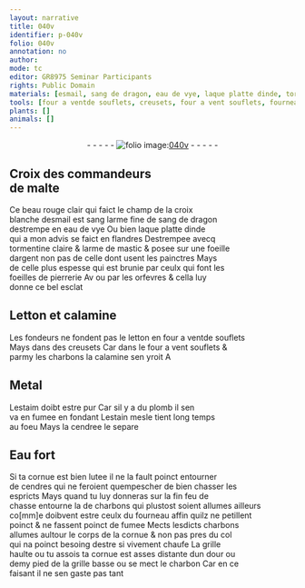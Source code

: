 ```yaml
---
layout: narrative
title: 040v
identifier: p-040v
folio: 040v
annotation: no
author:
mode: tc
editor: GR8975 Seminar Participants
rights: Public Domain
materials: [esmail, sang de dragon, eau de vye, laque platte dinde, tormentine claire, larme de mastic, argent, Letton, calamine, letton, charbons, Metal, estaim, plomb, estain, cendree, Eau fort, lutee, cendres, charbon]
tools: [four a ventde souflets, creusets, four a vent souflets, fourneau]
plants: []
animals: []
---
```


<div class="folio" align="center">- - - - - <a href="http://gallica.bnf.fr/ark:/12148/btv1b10500001g/f86.image" target="_blank"><img src="https://cu-mkp.github.io/2017-workshop-edition/assets/photo-icon.png" alt="folio image: " style="display:inline-block; margin-bottom:-3px;"/>040v</a> - - - - - </div>  
  

## Croix des <span class="pro">commandeurs<br/> de <span class="pl">malte</span></span>

 
Ce beau rouge clair qui faict le champ de la croix<br/> blanche d<span class="m">esmail</span> est <span class="del">sang</span> larme fine de <span class="m">sang de dragon</span><br/> destrempe en <span class="m">eau de vye</span> Ou bien <span class="m">laque platte d<span class="pl">inde</span></span><br/> qui a mon advis se faict en <span class="pl">flandres</span> Destrempee avecq<br/> <span class="m">tormentine claire</span> & <span class="m">larme de mastic</span> & posee sur une foeille<br/> d<span class="m">argent</span> non pas de celle dont usent les <span class="pro">painctres</span> Mays<br/> de celle plus espesse qui est brunie par <span class="pro">ceulx qui font les<br/> foeilles de pierrerie</span> <span class="del">Av</span> ou par les <span class="pro">orfevres</span> & cella luy<br/> donne ce bel esclat

 
  

## <span class="m">Letton</span> et <span class="m">calamine</span>

 
Les <span class="pro">fondeurs</span> ne fondent pas le <span class="m">letton</span> en <span class="tl">four <span class="del">a vent</span><span class="add">de souflets</span></span><br/> Mays dans des <span class="tl">creusets</span> Car dans le <span class="tl">four a vent <span class="add">souflets</span></span> &<br/> parmy les <span class="m">charbons</span> la <span class="m">calamine</span> sen yroit <span class="del">A</span>

 
  

## <span class="m">Metal</span>

 
L<span class="m">estaim</span> doibt estre pur Car sil y a du <span class="m">plomb</span> il sen<br/> va en fumee en fondant L<span class="m">estain</span> mesle tient long temps<br/> au foeu Mays la <span class="m">cendree</span> le separe

 
  

## <span class="m">Eau fort</span>

 
Si ta cornue est bien <span class="m">lutee</span> il ne la fault poinct entourner<br/> de <span class="m">cendres</span> qui ne feroient quempescher de bien chasser les<br/> espricts Mays quand tu luy donneras sur la fin feu de<br/> chasse entourne la de <span class="m">charbons</span> qui plustost soient allumes ailleurs<br/> co[mm]e doibvent estre ceulx du <span class="tl">fourneau</span> affin quilz ne petillent<br/> poinct & ne fassent poinct de fumee Mects lesdicts <span class="m">charbons</span><br/> allumes aultour le corps de la cornue & non pas pres du col<br/> qui na poinct besoing destre si vivement chaufe La grille<br/> haulte ou tu assois ta cornue est asses distante dun <span class="ms">dour</span> ou<br/> demy <span class="ms">pied</span> de la grille basse ou se mect le <span class="m">charbon</span> Car en ce<br/> faisant il ne sen gaste pas tant
 

